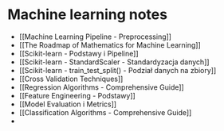 # Machine learning notes
- [[Machine Learning Pipeline - Preprocessing]]
- [[The Roadmap of Mathematics for Machine Learning]]
- [[Scikit-learn - Podstawy i Pipeline]]
- [[Scikit-learn - StandardScaler - Standardyzacja danych]]
- [[Scikit-learn - train_test_split() - Podział danych na zbiory]]
- [[Cross Validation Techniques]]
- [[Regression Algorithms - Comprehensive Guide]]
- [[Feature Engineering - Podstawy]]
- [[Model Evaluation i Metrics]]
- [[Classification Algorithms - Comprehensive Guide]]
- 